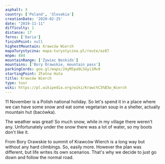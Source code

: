 ```yaml
---
asphalt: 3
country: ['Poland', 'Slovakia']
creationDate: '2020-02-25'
date: "2019-11-11"
difficulty: 1
distance: 17
ferns: ['Daria']
finishPoint: null
highestMountain: Krawców Wierch
mapaTurystyczna: mapa-turystyczna.pl/route/az87
mnpm: 884
mountainRange: ['Żywiec Beskids']
mountains: ['Bory Orawskie, mountain pass']
parkingCords: goo.gl/maps/24yM5pa9LSGyi1Mv9
startingPoint: Złatna Huta
title: Krawców Wierch
type: tour
wiki: https://pl.wikipedia.org/wiki/Krawc%C3%B3w_Wierch
---
```


11 November is a Polish national holiday. So let's spend it in a place where we can have some snow and eat some vegetarian soup in a shelter, actually mountain hut (bacówka).

The weather was great! So much snow, while in my village there weren't any. Unfortunately under the snow there was a lot of water, so my boots don't like it.

From Bory Orawskie to summit of Krawców Wierch is a long way but without any hard climbings. So, easily more. However the plan was different, but life writes its own scenarios. That's why we decide to just go down and follow the normal road.
